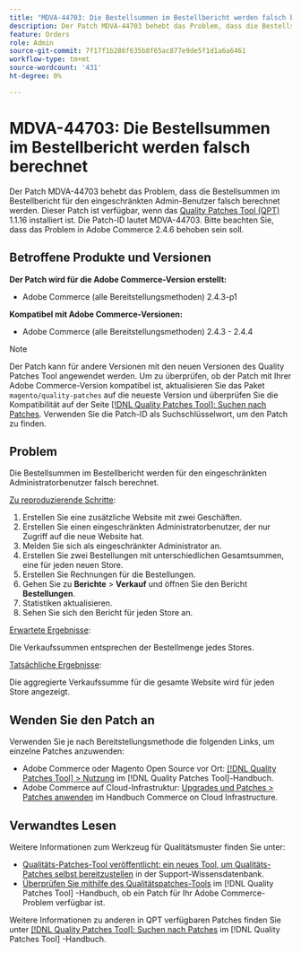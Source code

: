 ```yaml
---
title: "MDVA-44703: Die Bestellsummen im Bestellbericht werden falsch berechnet"
description: Der Patch MDVA-44703 behebt das Problem, dass die Bestellsummen im Bestellbericht für den eingeschränkten Admin-Benutzer falsch berechnet werden. Dieser Patch ist verfügbar, wenn das [Quality Patches Tool (QPT)](https://experienceleague.adobe.com/en/docs/commerce-knowledge-base/kb/announcements/commerce-announcements/magento-quality-patches-released-new-tool-to-self-serve-quality-patches) 1.1.16 installiert ist. Die Patch-ID lautet MDVA-44703. Bitte beachten Sie, dass das Problem in Adobe Commerce 2.4.6 behoben sein soll.
feature: Orders
role: Admin
source-git-commit: 7f17f1b286f635b8f65ac877e9de5f1d1a6a6461
workflow-type: tm+mt
source-wordcount: '431'
ht-degree: 0%

---
```


# MDVA-44703: Die Bestellsummen im Bestellbericht werden falsch berechnet

Der Patch MDVA-44703 behebt das Problem, dass die Bestellsummen im Bestellbericht für den eingeschränkten Admin-Benutzer falsch berechnet werden. Dieser Patch ist verfügbar, wenn das [Quality Patches Tool (QPT)](https://experienceleague.adobe.com/en/docs/commerce-knowledge-base/kb/announcements/commerce-announcements/magento-quality-patches-released-new-tool-to-self-serve-quality-patches) 1.1.16 installiert ist. Die Patch-ID lautet MDVA-44703. Bitte beachten Sie, dass das Problem in Adobe Commerce 2.4.6 behoben sein soll.

## Betroffene Produkte und Versionen

**Der Patch wird für die Adobe Commerce-Version erstellt:**

* Adobe Commerce (alle Bereitstellungsmethoden) 2.4.3-p1

**Kompatibel mit Adobe Commerce-Versionen:**

* Adobe Commerce (alle Bereitstellungsmethoden) 2.4.3 - 2.4.4

>[!NOTE]
>
>Der Patch kann für andere Versionen mit den neuen Versionen des Quality Patches Tool angewendet werden. Um zu überprüfen, ob der Patch mit Ihrer Adobe Commerce-Version kompatibel ist, aktualisieren Sie das Paket `magento/quality-patches` auf die neueste Version und überprüfen Sie die Kompatibilität auf der Seite [[!DNL Quality Patches Tool]: Suchen nach Patches](https://experienceleague.adobe.com/en/docs/commerce-knowledge-base/kb/announcements/commerce-announcements/magento-quality-patches-released-new-tool-to-self-serve-quality-patches). Verwenden Sie die Patch-ID als Suchschlüsselwort, um den Patch zu finden.

## Problem

Die Bestellsummen im Bestellbericht werden für den eingeschränkten Administratorbenutzer falsch berechnet.

<u>Zu reproduzierende Schritte</u>:

1. Erstellen Sie eine zusätzliche Website mit zwei Geschäften.
1. Erstellen Sie einen eingeschränkten Administratorbenutzer, der nur Zugriff auf die neue Website hat.
1. Melden Sie sich als eingeschränkter Administrator an.
1. Erstellen Sie zwei Bestellungen mit unterschiedlichen Gesamtsummen, eine für jeden neuen Store.
1. Erstellen Sie Rechnungen für die Bestellungen.
1. Gehen Sie zu **Berichte** > **Verkauf** und öffnen Sie den Bericht **Bestellungen**.
1. Statistiken aktualisieren.
1. Sehen Sie sich den Bericht für jeden Store an.

<u>Erwartete Ergebnisse</u>:

Die Verkaufssummen entsprechen der Bestellmenge jedes Stores.

<u>Tatsächliche Ergebnisse</u>:

Die aggregierte Verkaufssumme für die gesamte Website wird für jeden Store angezeigt.

## Wenden Sie den Patch an

Verwenden Sie je nach Bereitstellungsmethode die folgenden Links, um einzelne Patches anzuwenden:

* Adobe Commerce oder Magento Open Source vor Ort: [[!DNL Quality Patches Tool] > Nutzung](/help/tools/quality-patches-tool/usage.md) im [!DNL Quality Patches Tool]-Handbuch.
* Adobe Commerce auf Cloud-Infrastruktur: [Upgrades und Patches > Patches anwenden](https://experienceleague.adobe.com/docs/commerce-cloud-service/user-guide/develop/upgrade/apply-patches.html) im Handbuch Commerce on Cloud Infrastructure.

## Verwandtes Lesen

Weitere Informationen zum Werkzeug für Qualitätsmuster finden Sie unter:

* [Qualitäts-Patches-Tool veröffentlicht: ein neues Tool, um Qualitäts-Patches selbst bereitzustellen](https://experienceleague.adobe.com/en/docs/commerce-knowledge-base/kb/announcements/commerce-announcements/magento-quality-patches-released-new-tool-to-self-serve-quality-patches) in der Support-Wissensdatenbank.
* [Überprüfen Sie mithilfe des Qualitätspatches-Tools](/help/tools/quality-patches-tool/patches-available-in-qpt/check-patch-for-magento-issue-with-magento-quality-patches.md) im [!DNL Quality Patches Tool] -Handbuch, ob ein Patch für Ihr Adobe Commerce-Problem verfügbar ist.

Weitere Informationen zu anderen in QPT verfügbaren Patches finden Sie unter [[!DNL Quality Patches Tool]: Suchen nach Patches](https://experienceleague.adobe.com/tools/commerce-quality-patches/index.html) im [!DNL Quality Patches Tool] -Handbuch.
